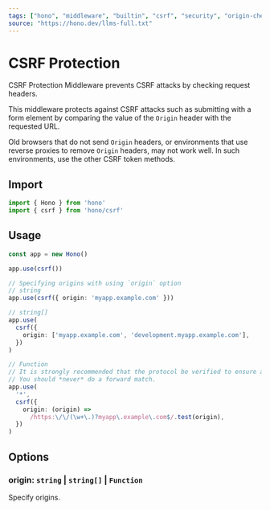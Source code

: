 ```yaml
---
tags: ["hono", "middleware", "builtin", "csrf", "security", "origin-check"]
source: "https://hono.dev/llms-full.txt"
---
```


# CSRF Protection

CSRF Protection Middleware prevents CSRF attacks by checking request headers.

This middleware protects against CSRF attacks such as submitting with a form element by comparing the value of the `Origin` header with the requested URL.

Old browsers that do not send `Origin` headers, or environments that use reverse proxies to remove `Origin` headers, may not work well. In such environments, use the other CSRF token methods.

## Import

```ts
import { Hono } from 'hono'
import { csrf } from 'hono/csrf'
```

## Usage

```ts
const app = new Hono()

app.use(csrf())

// Specifying origins with using `origin` option
// string
app.use(csrf({ origin: 'myapp.example.com' }))

// string[]
app.use(
  csrf({
    origin: ['myapp.example.com', 'development.myapp.example.com'],
  })
)

// Function
// It is strongly recommended that the protocol be verified to ensure a match to `$`.
// You should *never* do a forward match.
app.use(
  '*',
  csrf({
    origin: (origin) =>
      /https:\/\/(\w+\.)?myapp\.example\.com$/.test(origin),
  })
)
```

## Options

### <Badge type="info" text="optional" /> origin: `string` | `string[]` | `Function`

Specify origins.

